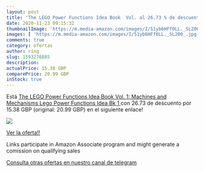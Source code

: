 ```yaml
---
layout: post
title: 'The LEGO Power Functions Idea Book  Vol. al 26.73 % de descuento'
date: 2020-11-23 09:15:32
thumbnailImage: 'https://m.media-amazon.com/images/I/51yb6HFf0LL._SL200_.jpg'
images: [ 'https://m.media-amazon.com/images/I/51yb6HFf0LL._SL200_.jpg' ]
comments: true
category: ofertas
author: ring
slug: 1593276885
description:
actualPrice: 15.38 GBP
comparePrice: 20.99 GBP
inStock: true
---
```


Está [The LEGO Power Functions Idea Book  Vol. 1: Machines and Mechanisms  Lego Power Functions Idea Bk 1 ](https://www.amazon.co.uk/dp/1593276885/?tag=tolees0a-21) con 26.73 de descuento por 15.38 GBP (original: 20.99 GBP) en el siguiente enlace!

[![](https://m.media-amazon.com/images/I/51yb6HFf0LL._SL200_.jpg)](https://www.amazon.co.uk/dp/1593276885/?tag=tolees0a-21)

[Ver la oferta!!](https://www.amazon.co.uk/dp/1593276885/?tag=tolees0a-21)

Links participate in Amazon Associate program and might generate a comission on qualifying sales

[Consulta otras ofertas en nuestro canal de telegram](https://t.me/s/ofertas25)
